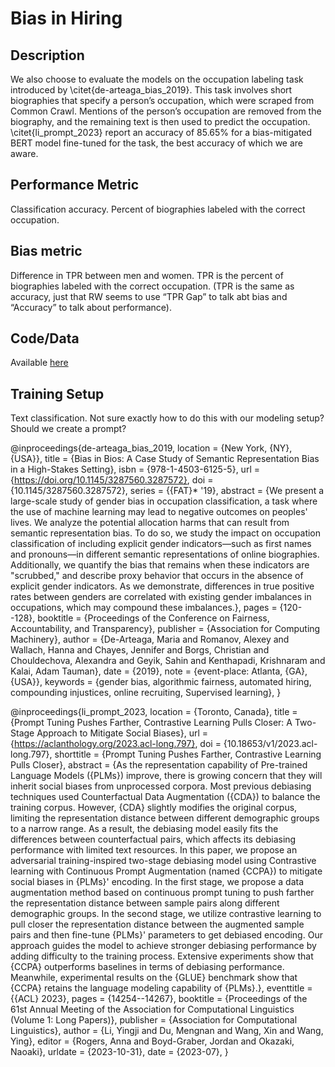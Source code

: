 # Bias in Hiring
## Description

We also choose to evaluate the models on the occupation labeling task introduced by \citet{de-arteaga_bias_2019}. This task involves short biographies that specify a person’s occupation, which were scraped from Common Crawl. Mentions of the person’s occupation are removed from the biography, and the remaining text is then used to predict the occupation. \citet{li_prompt_2023} report an accuracy of 85.65% for a bias-mitigated BERT model fine-tuned for the task, the best accuracy of which we are aware. 

## Performance Metric
Classification accuracy. Percent of biographies labeled with the correct occupation. 

## Bias metric
Difference in TPR between men and women. TPR is the percent of biographies labeled with the correct occupation. (TPR is the same as accuracy, just that RW seems to use “TPR Gap” to talk abt bias and “Accuracy” to talk about performance).

## Code/Data
Available [here](https://github.com/isaacOnline/biosbias)

## Training Setup
Text classification. Not sure exactly how to do this with our modeling setup? Should we create a prompt? 


@inproceedings{de-arteaga_bias_2019,
	location = {New York, {NY}, {USA}},
	title = {Bias in Bios: A Case Study of Semantic Representation Bias in a High-Stakes Setting},
	isbn = {978-1-4503-6125-5},
	url = {https://doi.org/10.1145/3287560.3287572},
	doi = {10.1145/3287560.3287572},
	series = {{FAT}* '19},
	abstract = {We present a large-scale study of gender bias in occupation classification, a task where the use of machine learning may lead to negative outcomes on peoples' lives. We analyze the potential allocation harms that can result from semantic representation bias. To do so, we study the impact on occupation classification of including explicit gender indicators—such as first names and pronouns—in different semantic representations of online biographies. Additionally, we quantify the bias that remains when these indicators are "scrubbed," and describe proxy behavior that occurs in the absence of explicit gender indicators. As we demonstrate, differences in true positive rates between genders are correlated with existing gender imbalances in occupations, which may compound these imbalances.},
	pages = {120--128},
	booktitle = {Proceedings of the Conference on Fairness, Accountability, and Transparency},
	publisher = {Association for Computing Machinery},
	author = {De-Arteaga, Maria and Romanov, Alexey and Wallach, Hanna and Chayes, Jennifer and Borgs, Christian and Chouldechova, Alexandra and Geyik, Sahin and Kenthapadi, Krishnaram and Kalai, Adam Tauman},
	date = {2019},
	note = {event-place: Atlanta, {GA}, {USA}},
	keywords = {gender bias, algorithmic fairness, automated hiring, compounding injustices, online recruiting, Supervised learning},
}

@inproceedings{li_prompt_2023,
	location = {Toronto, Canada},
	title = {Prompt Tuning Pushes Farther, Contrastive Learning Pulls Closer: A Two-Stage Approach to Mitigate Social Biases},
	url = {https://aclanthology.org/2023.acl-long.797},
	doi = {10.18653/v1/2023.acl-long.797},
	shorttitle = {Prompt Tuning Pushes Farther, Contrastive Learning Pulls Closer},
	abstract = {As the representation capability of Pre-trained Language Models ({PLMs}) improve, there is growing concern that they will inherit social biases from unprocessed corpora. Most previous debiasing techniques used Counterfactual Data Augmentation ({CDA}) to balance the training corpus. However, {CDA} slightly modifies the original corpus, limiting the representation distance between different demographic groups to a narrow range. As a result, the debiasing model easily fits the differences between counterfactual pairs, which affects its debiasing performance with limited text resources. In this paper, we propose an adversarial training-inspired two-stage debiasing model using Contrastive learning with Continuous Prompt Augmentation (named {CCPA}) to mitigate social biases in {PLMs}' encoding. In the first stage, we propose a data augmentation method based on continuous prompt tuning to push farther the representation distance between sample pairs along different demographic groups. In the second stage, we utilize contrastive learning to pull closer the representation distance between the augmented sample pairs and then fine-tune {PLMs}' parameters to get debiased encoding. Our approach guides the model to achieve stronger debiasing performance by adding difficulty to the training process. Extensive experiments show that {CCPA} outperforms baselines in terms of debiasing performance. Meanwhile, experimental results on the {GLUE} benchmark show that {CCPA} retains the language modeling capability of {PLMs}.},
	eventtitle = {{ACL} 2023},
	pages = {14254--14267},
	booktitle = {Proceedings of the 61st Annual Meeting of the Association for Computational Linguistics (Volume 1: Long Papers)},
	publisher = {Association for Computational Linguistics},
	author = {Li, Yingji and Du, Mengnan and Wang, Xin and Wang, Ying},
	editor = {Rogers, Anna and Boyd-Graber, Jordan and Okazaki, Naoaki},
	urldate = {2023-10-31},
	date = {2023-07},
}
